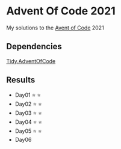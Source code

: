 # Advent Of Code 2021

My solutions to the [Avent of Code](https://adventofcode.com/) 2021

## Dependencies
[Tidy.AdventOfCode](https://github.com/yugabe/Tidy.AdventOfCode)

## Results
- Day01 :star: :star:  
- Day02 :star: :star:  
- Day03 :star: :star:
- Day04 :star: :star:
- Day05 :star: :star:
- Day06 